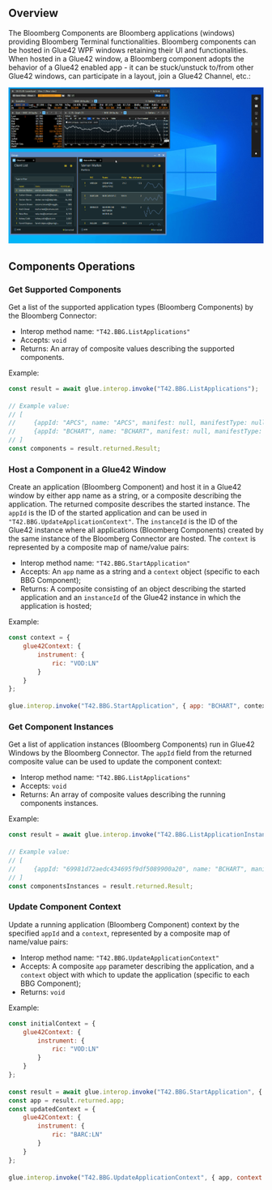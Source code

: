 ## Overview

The Bloomberg Components are Bloomberg applications (windows) providing Bloomberg Terminal functionalities. Bloomberg components can be hosted in Glue42 WPF windows retaining their UI and functionalities. When hosted in a Glue42 window, a Bloomberg component adopts the behavior of a Glue42 enabled app - it can be stuck/unstuck to/from other Glue42 windows, can participate in a layout, join a Glue42 Channel, etc.:

![BBG Components](../../../../images/bloomberg/bbg-components.gif)

## Components Operations

### Get Supported Components

Get a list of the supported application types (Bloomberg Components) by the Bloomberg Connector:

- Interop method name: `"T42.BBG.ListApplications"`
- Accepts: `void`
- Returns: An array of composite values describing the supported components.

Example:

```javascript
const result = await glue.interop.invoke("T42.BBG.ListApplications");

// Example value: 
// [
//     {appId: "APCS", name: "APCS", manifest: null, manifestType: null},
//     {appId: "BCHART", name: "BCHART", manifest: null, manifestType: null}
// ]
const components = result.returned.Result;
```

### Host a Component in a Glue42 Window

Create an application (Bloomberg Component) and host it in a Glue42 window by either app name as a string, or a composite describing the application. The returned composite describes the started instance. The `appId` is the ID of the started application and can be used in `"T42.BBG.UpdateApplicationContext"`. The `instanceId` is the ID of the Glue42 instance where all applications (Bloomberg Components) created by the same instance of the Bloomberg Connector are hosted. The `context` is represented by a composite map of name/value pairs:

- Interop method name: `"T42.BBG.StartApplication"`
- Accepts: An `app` name as a string and a `context` object (specific to each BBG Component);
- Returns: A composite consisting of an object describing the started application and an `instanceId` of the Glue42 instance in which the application is hosted;

Example:

```javascript
const context = { 
    glue42Context: { 
        instrument: { 
            ric: "VOD:LN" 
        }
    }
};

glue.interop.invoke("T42.BBG.StartApplication", { app: "BCHART", context });
```

### Get Component Instances

Get a list of application instances (Bloomberg Components) run in Glue42 Windows by the Bloomberg Connector. The `appId` field from the returned composite value can be used to update the component context:

- Interop method name: `"T42.BBG.ListApplications"`
- Accepts: `void`
- Returns: An array of composite values describing the running components instances.

Example:

```javascript
const result = await glue.interop.invoke("T42.BBG.ListApplicationInstances");

// Example value: 
// [
//     {appId: "69981d72aedc434695f9df5089900a20", name: "BCHART", manifest: null, manifestType: null}
// ]
const componentsInstances = result.returned.Result;
```

### Update Component Context

Update a running application (Bloomberg Component) context by the specified `appId` and a `context`, represented by a composite map of name/value pairs:

- Interop method name: `"T42.BBG.UpdateApplicationContext"`
- Accepts: A composite `app` parameter describing the application, and a `context` object with which to update the application (specific to each BBG Component);
- Returns: `void`

Example:

```javascript
const initialContext = { 
    glue42Context: { 
        instrument: { 
            ric: "VOD:LN" 
        }
    }
};

const result = await glue.interop.invoke("T42.BBG.StartApplication", { app: "BCHART", context: initialContext });
const app = result.returned.app;
const updatedContext = { 
    glue42Context: { 
        instrument: { 
            ric: "BARC:LN" 
        }
    }
};

glue.interop.invoke("T42.BBG.UpdateApplicationContext", { app, context: updatedContext });
``` 